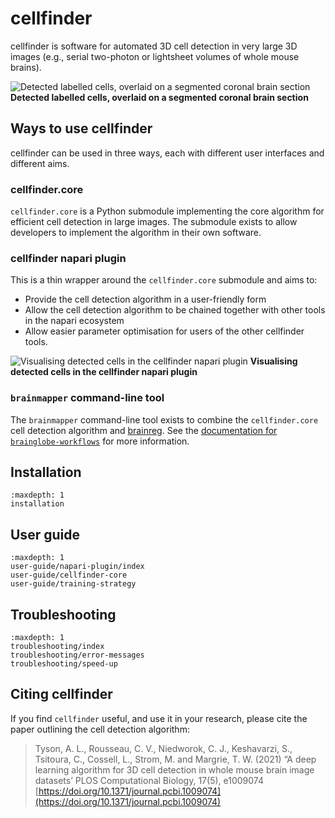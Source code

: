 # cellfinder

cellfinder is software for automated 3D cell detection in very large 3D images (e.g., serial two-photon or lightsheet volumes of whole mouse brains).

![Detected labelled cells, overlaid on a segmented coronal brain section](images/cells.png)
**Detected labelled cells, overlaid on a segmented coronal brain section**

## Ways to use cellfinder

cellfinder can be used in three ways, each with different user interfaces and different aims.

### cellfinder.core

`cellfinder.core` is a Python submodule implementing the core algorithm for efficient cell detection in large images. 
The submodule exists to allow developers to implement the algorithm in their own software.


### cellfinder napari plugin

This is a thin wrapper around the `cellfinder.core` submodule and aims to:

- Provide the cell detection algorithm in a user-friendly form
- Allow the cell detection algorithm to be chained together with other tools in the napari ecosystem
- Allow easier parameter optimisation for users of the other cellfinder tools.

![Visualising detected cells in the cellfinder napari plugin](images/napari-cellfinder.gif)
**Visualising detected cells in the cellfinder napari plugin**

### `brainmapper` command-line tool

The `brainmapper` command-line tool exists to combine the `cellfinder.core` cell detection algorithm and [brainreg](/documentation/brainreg/index).
See the [documentation for `brainglobe-workflows`](/documentation/brainglobe-workflows/index) for more information.

## Installation

```{toctree}
:maxdepth: 1
installation
```

## User guide

```{toctree}
:maxdepth: 1
user-guide/napari-plugin/index
user-guide/cellfinder-core
user-guide/training-strategy
```

## Troubleshooting

```{toctree}
:maxdepth: 1
troubleshooting/index
troubleshooting/error-messages
troubleshooting/speed-up
```

## Citing cellfinder

If you find `cellfinder` useful, and use it in your research, please cite the paper outlining the cell detection algorithm:
> Tyson, A. L., Rousseau, C. V., Niedworok, C. J., Keshavarzi, S., Tsitoura, C., Cossell, L., Strom, M. and Margrie, T. W. (2021) “A deep learning algorithm for 3D cell detection in whole mouse brain image datasets’ PLOS Computational Biology, 17(5), e1009074
[https://doi.org/10.1371/journal.pcbi.1009074](https://doi.org/10.1371/journal.pcbi.1009074)
>